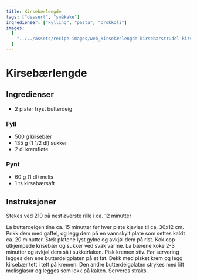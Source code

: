 ```yaml
---
title: Kirsebærlengde
tags: ["dessert", "småkake"]
ingredienser: ["kylling", "pasta", "brokkoli"]
images:
  [
    "../../assets/recipe-images/web_kirsebærlengde-kirsebærstrudel-kirsebærmuffins.jpg",
  ]
---
```


# Kirsebærlengde

## Ingredienser

- 2 plater fryst butterdeig

### Fyll

- 500 g kirsebær
- 135 g (1 1/2 dl) sukker
- 2 dl kremfløte

### Pynt

- 60 g (1 dl) melis
- 1 ts kirsebærsaft

## Instruksjoner

Stekes ved 210 på nest øverste rille i ca. 12 minutter

La butterdeigen tine ca. 15 minutter før hver plate kjevles til ca. 30x12 cm. Prikk dem med gaffel, og legg dem på en vannskylt plate som settes kaldt ca. 20 minutter. Stek platene lyst gylne og avkjøl dem på rist. Kok opp utkjempede krisebær og sukker ved svak varme. La bærene koke 2-3 minutter og avkjøl dem så i sukkerlaken. Pisk kremen stiv. Før servering legges den ene butterdeigplaten på et fat. Dekk med pisket krem og legg kirsebær tett i tett på kremen. Den andre butterdeigplaten strykes med litt melisglasur og legges som lokk på kaken. Serveres straks.

